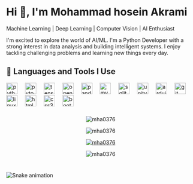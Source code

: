<br clear="both">




<h1>Hi 👋, I'm Mohammad hosein Akrami</h1>
<p>Machine Learning | Deep Learning | Computer Vision | AI Enthusiast</p>
<p>I'm excited to explore the world of AI/ML. I'm a Python Developer with a strong interest in data analysis and building intelligent systems. I enjoy tackling challenging problems and learning new things every day.</p>
<h2>🚀 Languages and Tools I Use</h2>
<div align="left">
  <img src="https://cdn.jsdelivr.net/gh/devicons/devicon/icons/python/python-original.svg" height="30" alt="python logo"  />
  <img width="12" />
  <img src="https://cdn.jsdelivr.net/gh/devicons/devicon/icons/pytorch/pytorch-original.svg" height="30" alt="pytorch logo"  />
  <img width="12" />
  <img src="https://cdn.jsdelivr.net/gh/devicons/devicon/icons/tensorflow/tensorflow-original.svg" height="30" alt="tensorflow logo"  />
  <img width="12" />
  <img src="https://cdn.jsdelivr.net/gh/devicons/devicon/icons/opencv/opencv-original.svg" height="30" alt="opencv logo"  />
  <img width="12" />
  <img src="https://cdn.jsdelivr.net/gh/devicons/devicon/icons/pandas/pandas-original.svg" height="30" alt="pandas logo"  />
  <img width="12" />
  <img src="https://cdn.jsdelivr.net/gh/devicons/devicon/icons/mysql/mysql-original.svg" height="30" alt="mysql logo"  />
  <img width="12" />
  <img src="https://cdn.jsdelivr.net/gh/devicons/devicon/icons/sqlite/sqlite-original.svg" height="30" alt="sqlite logo"  />
  <img width="12" />
  <img src="https://cdn.jsdelivr.net/gh/devicons/devicon/icons/unity/unity-original.svg" height="30" alt="unity logo"  />
  <img width="12" />
  <img src="https://cdn.jsdelivr.net/gh/devicons/devicon/icons/arduino/arduino-original.svg" height="30" alt="arduino logo"  />
  <img width="12" />
  <img src="https://cdn.jsdelivr.net/gh/devicons/devicon/icons/git/git-original.svg" height="30" alt="git logo"  />
  <img width="12" />
  <img src="https://cdn.jsdelivr.net/gh/devicons/devicon/icons/linux/linux-original.svg" height="30" alt="linux logo"  />
  <img width="12" />
  <img src="https://cdn.jsdelivr.net/gh/devicons/devicon/icons/html5/html5-original.svg" height="30" alt="html5 logo"  />
  <img width="12" />
  <img src="https://cdn.jsdelivr.net/gh/devicons/devicon/icons/css3/css3-original.svg" height="30" alt="css3 logo"  />
  <img width="12" />
  <img src="https://cdn.jsdelivr.net/gh/devicons/devicon/icons/bootstrap/bootstrap-original.svg" height="30" alt="bootstrap logo"  />
</div>


###

<div align="center">
<p><img align="center" src="https://github-readme-stats.vercel.app/api?username=mha0376&show_icons=true&locale=en" alt="mha0376" /></p>
<p><img align="center" src="https://github-readme-streak-stats.herokuapp.com/?user=mha0376&" alt="mha0376" /></p>
<p><a href="https://github.com/ryo-ma/github-profile-trophy"><img src="https://github-profile-trophy.vercel.app/?username=mha0376" alt="mha0376" /></a></p>
<p><img src="https://github-readme-stats.vercel.app/api/top-langs?username=mha0376&show_icons=true&locale=en&layout=compact" alt="mha0376" /></p>
</div>


###

###

<br clear="both">

<img src="https://raw.githubusercontent.com/mha0376/mha0376/output/snake.svg" alt="Snake animation" />

###
